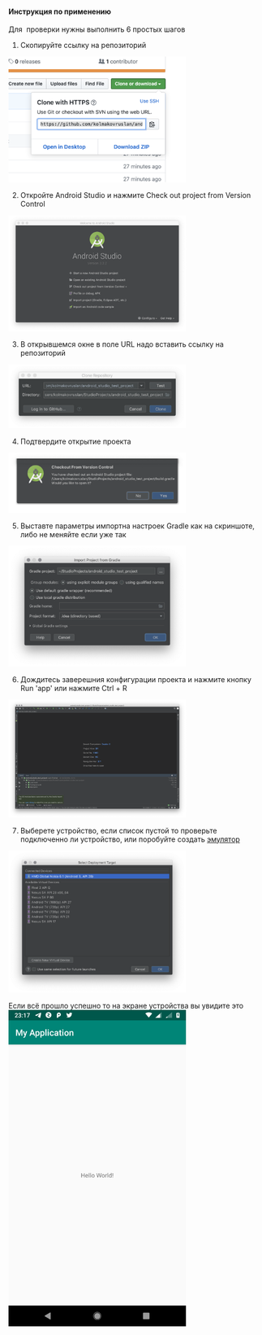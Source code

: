#### Инструкция по применению

Для  проверки нужны выполнить 6 простых шагов

1. Скопируйте ссылку на репозиторий  
<img src="https://raw.githubusercontent.com/kolmakovruslan/android_studio_test_project/master/screenshots/0.png" width="350" />  

2. Откройте Android Studio и нажмите Check out project from Version Control  
<img src="https://raw.githubusercontent.com/kolmakovruslan/android_studio_test_project/master/screenshots/1.png" width="350" />  

3. В открывшемся окне в поле URL надо вставить ссылку на репозиторий  
<img src="https://raw.githubusercontent.com/kolmakovruslan/android_studio_test_project/master/screenshots/2.png" width="350" />  

4. Подтвердите открытие проекта  
<img src="https://raw.githubusercontent.com/kolmakovruslan/android_studio_test_project/master/screenshots/3.png" width="350" />  

5. Выставте параметры импортна настроек Gradle как на скриншоте, либо не меняйте если уже так  
<img src="https://raw.githubusercontent.com/kolmakovruslan/android_studio_test_project/master/screenshots/4.png" width="350" />  

6. Дождитесь заверешния конфигурации проекта и нажмите кнопку Run 'app' или нажмите Ctrl +  R  
<img src="https://raw.githubusercontent.com/kolmakovruslan/android_studio_test_project/master/screenshots/5.png" width="350" />  

7. Выберете устройство, если список пустой то проверьте подключенно ли устройство, или поробуйте создать [эмулятор](https://developer.android.com/studio/run/managing-avds)  
<img src="https://raw.githubusercontent.com/kolmakovruslan/android_studio_test_project/master/screenshots/6.png" width="350" />  

Если всё прошло успешно то на экране устройства вы увидите это  
<img src="https://raw.githubusercontent.com/kolmakovruslan/android_studio_test_project/master/screenshots/success.png" width="350" /> 